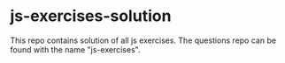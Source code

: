 # js-exercises-solution
This repo contains solution of all js exercises. The questions repo can be found with the name "js-exercises".
